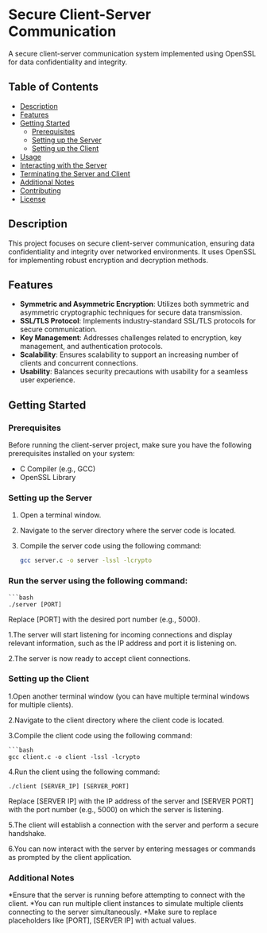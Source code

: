 # Secure Client-Server Communication

A secure client-server communication system implemented using OpenSSL for data confidentiality and integrity.

## Table of Contents

- [Description](#description)
- [Features](#features)
- [Getting Started](#getting-started)
  - [Prerequisites](#prerequisites)
  - [Setting up the Server](#setting-up-the-server)
  - [Setting up the Client](#setting-up-the-client)
- [Usage](#usage)
- [Interacting with the Server](#interacting-with-the-server)
- [Terminating the Server and Client](#terminating-the-server-and-client)
- [Additional Notes](#additional-notes)
- [Contributing](#contributing)
- [License](#license)

## Description

This project focuses on secure client-server communication, ensuring data confidentiality and integrity over networked environments. It uses OpenSSL for implementing robust encryption and decryption methods.

## Features

- **Symmetric and Asymmetric Encryption**: Utilizes both symmetric and asymmetric cryptographic techniques for secure data transmission.
- **SSL/TLS Protocol**: Implements industry-standard SSL/TLS protocols for secure communication.
- **Key Management**: Addresses challenges related to encryption, key management, and authentication protocols.
- **Scalability**: Ensures scalability to support an increasing number of clients and concurrent connections.
- **Usability**: Balances security precautions with usability for a seamless user experience.

## Getting Started

### Prerequisites

Before running the client-server project, make sure you have the following prerequisites installed on your system:

- C Compiler (e.g., GCC)
- OpenSSL Library

### Setting up the Server

1. Open a terminal window.
2. Navigate to the server directory where the server code is located.
3. Compile the server code using the following command:

   ```bash
   gcc server.c -o server -lssl -lcrypto
### Run the server using the following command:
    ```bash
    ./server [PORT]
 Replace [PORT] with the desired port number (e.g., 5000).

1.The server will start listening for incoming connections and display relevant information, such as the IP address and port it is listening on.

2.The server is now ready to accept client connections.

### Setting up the Client
1.Open another terminal window (you can have multiple terminal windows for multiple clients).

2.Navigate to the client directory where the client code is located.

3.Compile the client code using the following command:
   
    ```bash    
    gcc client.c -o client -lssl -lcrypto
4.Run the client using the following command:

    ./client [SERVER_IP] [SERVER_PORT]
   Replace [SERVER IP] with the IP address of the server and [SERVER PORT] with the port number (e.g., 5000) on which the server is listening.

5.The client will establish a connection with the server and perform a secure handshake.

6.You can now interact with the server by entering messages or commands as prompted by the client application.

### Additional Notes

  *Ensure that the server is running before attempting to connect with the client.
  *You can run multiple client instances to simulate multiple clients connecting to the server simultaneously.
  *Make sure to replace placeholders like [PORT], [SERVER IP] with actual values.
